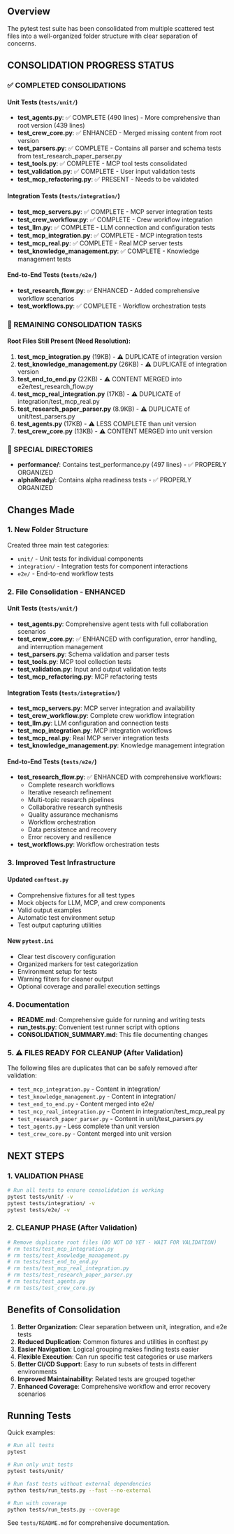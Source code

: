 ## Overview
The pytest test suite has been consolidated from multiple scattered test files into a well-organized folder structure with clear separation of concerns.

## CONSOLIDATION PROGRESS STATUS

### ✅ COMPLETED CONSOLIDATIONS

#### Unit Tests (`tests/unit/`)
- **test_agents.py**: ✅ COMPLETE (490 lines) - More comprehensive than root version (439 lines)
- **test_crew_core.py**: ✅ ENHANCED - Merged missing content from root version 
- **test_parsers.py**: ✅ COMPLETE - Contains all parser and schema tests from test_research_paper_parser.py
- **test_tools.py**: ✅ COMPLETE - MCP tool tests consolidated
- **test_validation.py**: ✅ COMPLETE - User input validation tests
- **test_mcp_refactoring.py**: ✅ PRESENT - Needs to be validated

#### Integration Tests (`tests/integration/`)  
- **test_mcp_servers.py**: ✅ COMPLETE - MCP server integration tests
- **test_crew_workflow.py**: ✅ COMPLETE - Crew workflow integration
- **test_llm.py**: ✅ COMPLETE - LLM connection and configuration tests
- **test_mcp_integration.py**: ✅ COMPLETE - MCP integration tests
- **test_mcp_real.py**: ✅ COMPLETE - Real MCP server tests
- **test_knowledge_management.py**: ✅ COMPLETE - Knowledge management tests

#### End-to-End Tests (`tests/e2e/`)
- **test_research_flow.py**: ✅ ENHANCED - Added comprehensive workflow scenarios
- **test_workflows.py**: ✅ COMPLETE - Workflow orchestration tests

### 🔄 REMAINING CONSOLIDATION TASKS

#### Root Files Still Present (Need Resolution):
1. **test_mcp_integration.py** (19KB) - ⚠️ DUPLICATE of integration version
2. **test_knowledge_management.py** (26KB) - ⚠️ DUPLICATE of integration version  
3. **test_end_to_end.py** (22KB) - ⚠️ CONTENT MERGED into e2e/test_research_flow.py
4. **test_mcp_real_integration.py** (17KB) - ⚠️ DUPLICATE of integration/test_mcp_real.py
5. **test_research_paper_parser.py** (8.9KB) - ⚠️ DUPLICATE of unit/test_parsers.py
6. **test_agents.py** (17KB) - ⚠️ LESS COMPLETE than unit version
7. **test_crew_core.py** (13KB) - ⚠️ CONTENT MERGED into unit version

### 📁 SPECIAL DIRECTORIES
- **performance/**: Contains test_performance.py (497 lines) - ✅ PROPERLY ORGANIZED
- **alphaReady/**: Contains alpha readiness tests - ✅ PROPERLY ORGANIZED

## Changes Made

### 1. New Folder Structure
Created three main test categories:
- `unit/` - Unit tests for individual components
- `integration/` - Integration tests for component interactions  
- `e2e/` - End-to-end workflow tests

### 2. File Consolidation - ENHANCED

#### Unit Tests (`tests/unit/`)
- **test_agents.py**: Comprehensive agent tests with full collaboration scenarios
- **test_crew_core.py**: ✅ ENHANCED with configuration, error handling, and interruption management
- **test_parsers.py**: Schema validation and parser tests
- **test_tools.py**: MCP tool collection tests
- **test_validation.py**: Input and output validation tests
- **test_mcp_refactoring.py**: MCP refactoring tests

#### Integration Tests (`tests/integration/`)
- **test_mcp_servers.py**: MCP server integration and availability
- **test_crew_workflow.py**: Complete crew workflow integration
- **test_llm.py**: LLM configuration and connection tests
- **test_mcp_integration.py**: MCP integration workflows
- **test_mcp_real.py**: Real MCP server integration tests
- **test_knowledge_management.py**: Knowledge management integration

#### End-to-End Tests (`tests/e2e/`)
- **test_research_flow.py**: ✅ ENHANCED with comprehensive workflows:
  - Complete research workflows
  - Iterative research refinement
  - Multi-topic research pipelines
  - Collaborative research synthesis
  - Quality assurance mechanisms
  - Workflow orchestration
  - Data persistence and recovery
  - Error recovery and resilience
- **test_workflows.py**: Workflow orchestration tests

### 3. Improved Test Infrastructure

#### Updated `conftest.py`
- Comprehensive fixtures for all test types
- Mock objects for LLM, MCP, and crew components
- Valid output examples
- Automatic test environment setup
- Test output capturing utilities

#### New `pytest.ini`
- Clear test discovery configuration
- Organized markers for test categorization
- Environment setup for tests
- Warning filters for cleaner output
- Optional coverage and parallel execution settings

### 4. Documentation
- **README.md**: Comprehensive guide for running and writing tests
- **run_tests.py**: Convenient test runner script with options
- **CONSOLIDATION_SUMMARY.md**: This file documenting changes

### 5. ⚠️ FILES READY FOR CLEANUP (After Validation)
The following files are duplicates that can be safely removed after validation:
- `test_mcp_integration.py` - Content in integration/
- `test_knowledge_management.py` - Content in integration/
- `test_end_to_end.py` - Content merged into e2e/
- `test_mcp_real_integration.py` - Content in integration/test_mcp_real.py
- `test_research_paper_parser.py` - Content in unit/test_parsers.py
- `test_agents.py` - Less complete than unit version
- `test_crew_core.py` - Content merged into unit version

## NEXT STEPS

### 1. VALIDATION PHASE
```bash
# Run all tests to ensure consolidation is working
pytest tests/unit/ -v
pytest tests/integration/ -v  
pytest tests/e2e/ -v
```

### 2. CLEANUP PHASE (After Validation)
```bash
# Remove duplicate root files (DO NOT DO YET - WAIT FOR VALIDATION)
# rm tests/test_mcp_integration.py
# rm tests/test_knowledge_management.py
# rm tests/test_end_to_end.py
# rm tests/test_mcp_real_integration.py
# rm tests/test_research_paper_parser.py
# rm tests/test_agents.py
# rm tests/test_crew_core.py
```

## Benefits of Consolidation

1. **Better Organization**: Clear separation between unit, integration, and e2e tests
2. **Reduced Duplication**: Common fixtures and utilities in conftest.py
3. **Easier Navigation**: Logical grouping makes finding tests easier
4. **Flexible Execution**: Can run specific test categories or use markers
5. **Better CI/CD Support**: Easy to run subsets of tests in different environments
6. **Improved Maintainability**: Related tests are grouped together
7. **Enhanced Coverage**: Comprehensive workflow and error recovery scenarios

## Running Tests

Quick examples:
```bash
# Run all tests
pytest

# Run only unit tests
pytest tests/unit/

# Run fast tests without external dependencies
python tests/run_tests.py --fast --no-external

# Run with coverage
python tests/run_tests.py --coverage
```

See `tests/README.md` for comprehensive documentation.